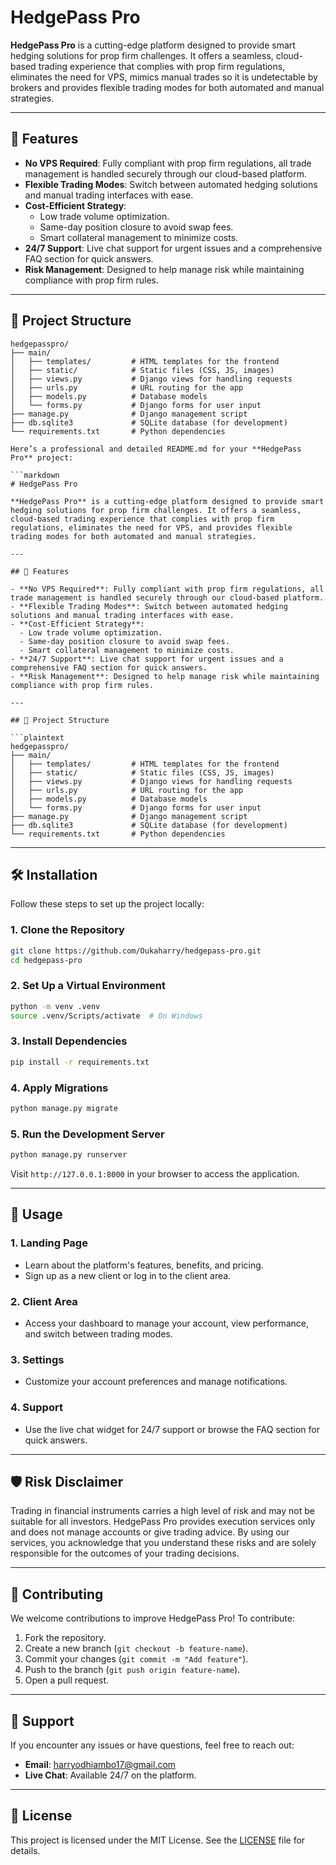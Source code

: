# HedgePass Pro

**HedgePass Pro** is a cutting-edge platform designed to provide smart hedging solutions for prop firm challenges. It offers a seamless, cloud-based trading experience that complies with prop firm regulations, eliminates the need for VPS, mimics manual trades so it is undetectable by brokers and provides flexible trading modes for both automated and manual strategies.

---

## 🚀 Features

- **No VPS Required**: Fully compliant with prop firm regulations, all trade management is handled securely through our cloud-based platform.
- **Flexible Trading Modes**: Switch between automated hedging solutions and manual trading interfaces with ease.
- **Cost-Efficient Strategy**:
  - Low trade volume optimization.
  - Same-day position closure to avoid swap fees.
  - Smart collateral management to minimize costs.
- **24/7 Support**: Live chat support for urgent issues and a comprehensive FAQ section for quick answers.
- **Risk Management**: Designed to help manage risk while maintaining compliance with prop firm rules.

---

## 📂 Project Structure

```plaintext
hedgepasspro/
├── main/
│   ├── templates/         # HTML templates for the frontend
│   ├── static/            # Static files (CSS, JS, images)
│   ├── views.py           # Django views for handling requests
│   ├── urls.py            # URL routing for the app
│   ├── models.py          # Database models
│   └── forms.py           # Django forms for user input
├── manage.py              # Django management script
├── db.sqlite3             # SQLite database (for development)
└── requirements.txt       # Python dependencies

Here’s a professional and detailed README.md for your **HedgePass Pro** project:

```markdown
# HedgePass Pro

**HedgePass Pro** is a cutting-edge platform designed to provide smart hedging solutions for prop firm challenges. It offers a seamless, cloud-based trading experience that complies with prop firm regulations, eliminates the need for VPS, and provides flexible trading modes for both automated and manual strategies.

---

## 🚀 Features

- **No VPS Required**: Fully compliant with prop firm regulations, all trade management is handled securely through our cloud-based platform.
- **Flexible Trading Modes**: Switch between automated hedging solutions and manual trading interfaces with ease.
- **Cost-Efficient Strategy**:
  - Low trade volume optimization.
  - Same-day position closure to avoid swap fees.
  - Smart collateral management to minimize costs.
- **24/7 Support**: Live chat support for urgent issues and a comprehensive FAQ section for quick answers.
- **Risk Management**: Designed to help manage risk while maintaining compliance with prop firm rules.

---

## 📂 Project Structure

```plaintext
hedgepasspro/
├── main/
│   ├── templates/         # HTML templates for the frontend
│   ├── static/            # Static files (CSS, JS, images)
│   ├── views.py           # Django views for handling requests
│   ├── urls.py            # URL routing for the app
│   ├── models.py          # Database models
│   └── forms.py           # Django forms for user input
├── manage.py              # Django management script
├── db.sqlite3             # SQLite database (for development)
└── requirements.txt       # Python dependencies
```

---

## 🛠️ Installation

Follow these steps to set up the project locally:

### 1. Clone the Repository
```bash
git clone https://github.com/Oukaharry/hedgepass-pro.git
cd hedgepass-pro
```

### 2. Set Up a Virtual Environment
```bash
python -m venv .venv
source .venv/Scripts/activate  # On Windows
```

### 3. Install Dependencies
```bash
pip install -r requirements.txt
```

### 4. Apply Migrations
```bash
python manage.py migrate
```

### 5. Run the Development Server
```bash
python manage.py runserver
```

Visit `http://127.0.0.1:8000` in your browser to access the application.

---

## 📄 Usage

### 1. **Landing Page**
   - Learn about the platform's features, benefits, and pricing.
   - Sign up as a new client or log in to the client area.

### 2. **Client Area**
   - Access your dashboard to manage your account, view performance, and switch between trading modes.

### 3. **Settings**
   - Customize your account preferences and manage notifications.

### 4. **Support**
   - Use the live chat widget for 24/7 support or browse the FAQ section for quick answers.

---

## 🛡️ Risk Disclaimer

Trading in financial instruments carries a high level of risk and may not be suitable for all investors. HedgePass Pro provides execution services only and does not manage accounts or give trading advice. By using our services, you acknowledge that you understand these risks and are solely responsible for the outcomes of your trading decisions.

---

## 🤝 Contributing

We welcome contributions to improve HedgePass Pro! To contribute:

1. Fork the repository.
2. Create a new branch (`git checkout -b feature-name`).
3. Commit your changes (`git commit -m "Add feature"`).
4. Push to the branch (`git push origin feature-name`).
5. Open a pull request.

---

## 📧 Support

If you encounter any issues or have questions, feel free to reach out:

- **Email**: harryodhiambo17@gmail.com
- **Live Chat**: Available 24/7 on the platform.

---

## 📜 License

This project is licensed under the MIT License. See the [LICENSE](LICENSE) file for details.





